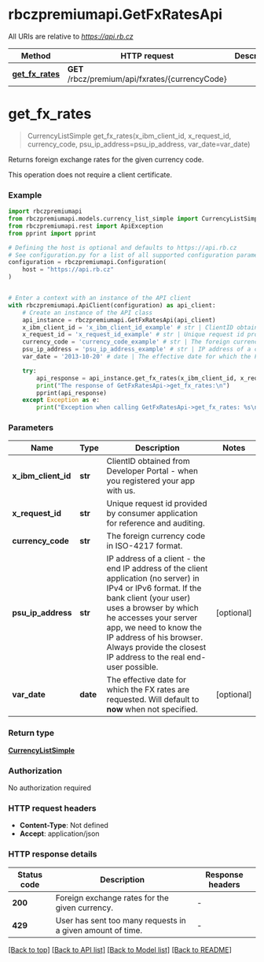 # rbczpremiumapi.GetFxRatesApi

All URIs are relative to *https://api.rb.cz*

Method | HTTP request | Description
------------- | ------------- | -------------
[**get_fx_rates**](GetFxRatesApi.md#get_fx_rates) | **GET** /rbcz/premium/api/fxrates/{currencyCode} | 


# **get_fx_rates**
> CurrencyListSimple get_fx_rates(x_ibm_client_id, x_request_id, currency_code, psu_ip_address=psu_ip_address, var_date=var_date)

Returns foreign exchange rates for the given currency code.

This operation does not require a client certificate.


### Example


```python
import rbczpremiumapi
from rbczpremiumapi.models.currency_list_simple import CurrencyListSimple
from rbczpremiumapi.rest import ApiException
from pprint import pprint

# Defining the host is optional and defaults to https://api.rb.cz
# See configuration.py for a list of all supported configuration parameters.
configuration = rbczpremiumapi.Configuration(
    host = "https://api.rb.cz"
)


# Enter a context with an instance of the API client
with rbczpremiumapi.ApiClient(configuration) as api_client:
    # Create an instance of the API class
    api_instance = rbczpremiumapi.GetFxRatesApi(api_client)
    x_ibm_client_id = 'x_ibm_client_id_example' # str | ClientID obtained from Developer Portal - when you registered your app with us.
    x_request_id = 'x_request_id_example' # str | Unique request id provided by consumer application for reference and auditing.
    currency_code = 'currency_code_example' # str | The foreign currency code in ISO-4217 format.
    psu_ip_address = 'psu_ip_address_example' # str | IP address of a client - the end IP address of the client application (no server) in IPv4 or IPv6 format. If the bank client (your user) uses a browser by which he accesses your server app, we need to know the IP address of his browser. Always provide the closest IP address to the real end-user possible. (optional)
    var_date = '2013-10-20' # date | The effective date for which the FX rates are requested. Will default to **now** when not specified. (optional)

    try:
        api_response = api_instance.get_fx_rates(x_ibm_client_id, x_request_id, currency_code, psu_ip_address=psu_ip_address, var_date=var_date)
        print("The response of GetFxRatesApi->get_fx_rates:\n")
        pprint(api_response)
    except Exception as e:
        print("Exception when calling GetFxRatesApi->get_fx_rates: %s\n" % e)
```



### Parameters


Name | Type | Description  | Notes
------------- | ------------- | ------------- | -------------
 **x_ibm_client_id** | **str**| ClientID obtained from Developer Portal - when you registered your app with us. | 
 **x_request_id** | **str**| Unique request id provided by consumer application for reference and auditing. | 
 **currency_code** | **str**| The foreign currency code in ISO-4217 format. | 
 **psu_ip_address** | **str**| IP address of a client - the end IP address of the client application (no server) in IPv4 or IPv6 format. If the bank client (your user) uses a browser by which he accesses your server app, we need to know the IP address of his browser. Always provide the closest IP address to the real end-user possible. | [optional] 
 **var_date** | **date**| The effective date for which the FX rates are requested. Will default to **now** when not specified. | [optional] 

### Return type

[**CurrencyListSimple**](CurrencyListSimple.md)

### Authorization

No authorization required

### HTTP request headers

 - **Content-Type**: Not defined
 - **Accept**: application/json

### HTTP response details

| Status code | Description | Response headers |
|-------------|-------------|------------------|
**200** | Foreign exchange rates for the given currency. |  -  |
**429** | User has sent too many requests in a given amount of time. |  -  |

[[Back to top]](#) [[Back to API list]](../README.md#documentation-for-api-endpoints) [[Back to Model list]](../README.md#documentation-for-models) [[Back to README]](../README.md)

